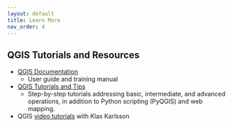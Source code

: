 ```yaml
---
layout: default
title: Learn More
nav_order: 4
---
```


<!-- Edit the content below for the workshop in question. Once you're ready to publish, remove the comment characters e.g. "<!--" at the start and end -->

## QGIS Tutorials and Resources

- [QGIS Documentation](https://qgis.org/en/docs/index.html)
  - User guide and training manual
- [QGIS Tutorials and Tips](http://www.qgistutorials.com/en/)
  - Step-by-step tutorials addressing basic, intermediate, and advanced operations, in addition to Python scripting (PyQGIS) and web mapping.
- QGIS [video tutorials](https://www.youtube.com/channel/UCxs7cfMwzgGZhtUuwhny4-Q) with Klas Karlsson
